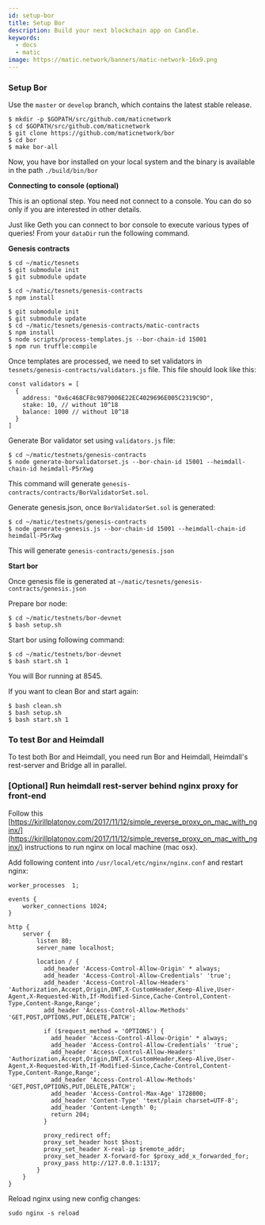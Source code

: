```yaml
---
id: setup-bor
title: Setup Bor
description: Build your next blockchain app on Candle.
keywords:
  - docs
  - matic
image: https://matic.network/banners/matic-network-16x9.png 
---
```

### Setup Bor

Use the `master` or `develop` branch, which contains the latest stable release.

    $ mkdir -p $GOPATH/src/github.com/maticnetwork
    $ cd $GOPATH/src/github.com/maticnetwork
    $ git clone https://github.com/maticnetwork/bor
    $ cd bor
    $ make bor-all

Now, you have bor installed on your local system and the binary is available in the path `./build/bin/bor`

**Connecting to console (optional)**

This is an optional step. You need not connect to a console. You can do so only if you are interested in other details.

Just like Geth you can connect to bor console to execute various types of queries! From your `dataDir` run the following command.

**Genesis contracts**

    $ cd ~/matic/tesnets
    $ git submodule init
    $ git submodule update

    $ cd ~/matic/tesnets/genesis-contracts
    $ npm install

    $ git submodule init
    $ git submodule update
    $ cd ~/matic/tesnets/genesis-contracts/matic-contracts
    $ npm install
    $ node scripts/process-templates.js --bor-chain-id 15001
    $ npm run truffle:compile

Once templates are processed, we need to set validators in `tesnets/genesis-contracts/validators.js` file. This file should look like this:

    const validators = [
      {
        address: "0x6c468CF8c9879006E22EC4029696E005C2319C9D",
        stake: 10, // without 10^18
        balance: 1000 // without 10^18
      }
    ]

Generate Bor validator set using `validators.js` file:

    $ cd ~/matic/testnets/genesis-contracts
    $ node generate-borvalidatorset.js --bor-chain-id 15001 --heimdall-chain-id heimdall-P5rXwg

This command will generate `genesis-contracts/contracts/BorValidatorSet.sol`.

Generate genesis.json, once `BorValidatorSet.sol` is generated: 

    $ cd ~/matic/testnets/genesis-contracts
    $ node generate-genesis.js --bor-chain-id 15001 --heimdall-chain-id heimdall-P5rXwg

This will generate `genesis-contracts/genesis.json`

**Start bor**

Once genesis file is generated at `~/matic/tesnets/genesis-contracts/genesis.json`

Prepare bor node:

    $ cd ~/matic/testnets/bor-devnet
    $ bash setup.sh

Start bor using following command:

    $ cd ~/matic/testnets/bor-devnet
    $ bash start.sh 1

You will Bor running at 8545.

If you want to clean Bor and start again:

    $ bash clean.sh
    $ bash setup.sh
    $ bash start.sh 1

### To test Bor and Heimdall

To test both Bor and Heimdall, you need run Bor and Heimdall, Heimdall's rest-server and Bridge all in parallel.

### [Optional] Run heimdall rest-server behind nginx proxy for front-end

Follow this [https://kirillplatonov.com/2017/11/12/simple_reverse_proxy_on_mac_with_nginx/](https://kirillplatonov.com/2017/11/12/simple_reverse_proxy_on_mac_with_nginx/) instructions to run nginx on local machine (mac osx).

Add following content into `/usr/local/etc/nginx/nginx.conf` and restart nginx:

    worker_processes  1;
    
    events {
        worker_connections 1024;
    }
    
    http {
        server {
            listen 80;
            server_name localhost;
    
            location / {
              add_header 'Access-Control-Allow-Origin' * always;
              add_header 'Access-Control-Allow-Credentials' 'true';
              add_header 'Access-Control-Allow-Headers' 'Authorization,Accept,Origin,DNT,X-CustomHeader,Keep-Alive,User-Agent,X-Requested-With,If-Modified-Since,Cache-Control,Content-Type,Content-Range,Range';
              add_header 'Access-Control-Allow-Methods' 'GET,POST,OPTIONS,PUT,DELETE,PATCH';
    
              if ($request_method = 'OPTIONS') {
                add_header 'Access-Control-Allow-Origin' * always;
                add_header 'Access-Control-Allow-Credentials' 'true';
                add_header 'Access-Control-Allow-Headers' 'Authorization,Accept,Origin,DNT,X-CustomHeader,Keep-Alive,User-Agent,X-Requested-With,If-Modified-Since,Cache-Control,Content-Type,Content-Range,Range';
                add_header 'Access-Control-Allow-Methods' 'GET,POST,OPTIONS,PUT,DELETE,PATCH';
                add_header 'Access-Control-Max-Age' 1728000;
                add_header 'Content-Type' 'text/plain charset=UTF-8';
                add_header 'Content-Length' 0;
                return 204;
              }
    
              proxy_redirect off;
              proxy_set_header host $host;
              proxy_set_header X-real-ip $remote_addr;
              proxy_set_header X-forward-for $proxy_add_x_forwarded_for;
              proxy_pass http://127.0.0.1:1317;
            }
        }
    }

Reload nginx using new config changes:

    sudo nginx -s reload